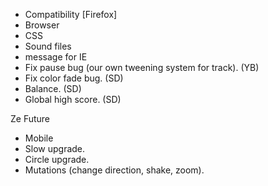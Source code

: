 * Compatibility [Firefox]
 * Browser
 * CSS
 * Sound files
 * message for IE
* Fix pause bug (our own tweening system for track). (YB)
* Fix color fade bug. (SD)
* Balance. (SD)
* Global high score. (SD)

Ze Future 
* Mobile
* Slow upgrade.
* Circle upgrade.
* Mutations (change direction, shake, zoom).

